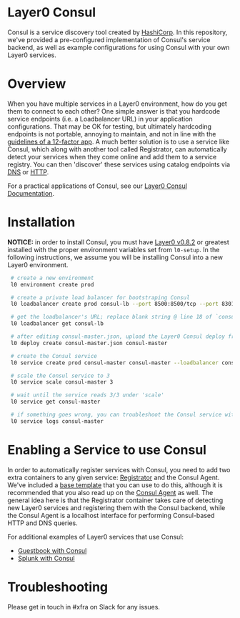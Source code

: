 # Layer0 Consul

Consul is a service discovery tool created by [HashiCorp](https://www.consul.io/intro/). In this repository, we've provided a pre-configured implementation of Consul's service backend, as well as example configurations for using Consul with your own Layer0 services. 

# Overview

When you have multiple services in a Layer0 environment, how do you get them to connect to each other? One simple answer is that you hardcode service endpoints (i.e. a Loadbalancer URL) in your application configurations. That may be OK for testing, but ultimately hardcoding endpoints is not portable, annoying to maintain, and not in line with the [guidelines of a 12-factor app](https://12factor.net/). A much better solution is to use a service like Consul, which along with another tool called Registrator, can automatically detect your services when they come online and add them to a service registry. You can then 'discover' these services using catalog endpoints via [DNS](https://www.consul.io/docs/agent/dns.html) or [HTTP](https://www.consul.io/docs/agent/http.html).

For a practical applications of Consul, see our [Layer0 Consul Documentation](http://docs.xfra.ims.io/guides/consul/).

# Installation

**NOTICE:** in order to install Consul, you must have [Layer0 v0.8.2](http://docs.xfra.ims.io/releases/) or greatest installed with the proper environment variables set from `l0-setup`. In the following instructions, we assume you will be installing Consul into a new Layer0 environment.

```bash
 # create a new environment
 l0 environment create prod

 # create a private load balancer for bootstraping Consul
 l0 loadbalancer create prod consul-lb --port 8500:8500/tcp --port 8301:8301/tcp --private --healthcheck-target "TCP:8500"

 # get the loadbalancer's URL; replace blank string @ line 18 of `consul-master.json`'s EXTERNAL_URL value
 l0 loadbalancer get consul-lb

 # after editing consul-master.json, upload the Layer0 Consul deploy from this repository
 l0 deploy create consul-master.json consul-master

 # create the Consul service 
 l0 service create prod consul-master consul-master --loadbalancer consul-lb --wait

 # scale the Consul service to 3
 l0 service scale consul-master 3

 # wait until the service reads 3/3 under 'scale'
 l0 service get consul-master

 # if something goes wrong, you can troubleshoot the Consul service with `service logs` 
 l0 service logs consul-master
 ```

# Enabling a Service to use Consul

In order to automatically register services with Consul, you need to add two extra containers to any given service: [Registrator](https://github.com/gliderlabs/registrator) and the Consul Agent. We've included a [base template](example-service.json) that you can use to do this, although it is recommended that you also read up on the [Consul Agent](https://www.consul.io/docs/agent/basics.html) as well. The general idea here is that the Registrator container takes care of detecting new Layer0 services and registering them with the Consul backend, while the Consul Agent is a localhost interface for performing Consul-based HTTP and DNS queries. 

For additional examples of Layer0 services that use Consul:
- [Guestbook with Consul](http://docs.xfra.ims.io/guides/guestbook_consul/)
- [Splunk with Consul](https://gitlab.imshealth.com/tools/ImsHealth.Logging/tree/master/infrastructure/splunk-distributed)

# Troubleshooting

Please get in touch in #xfra on Slack for any issues.
